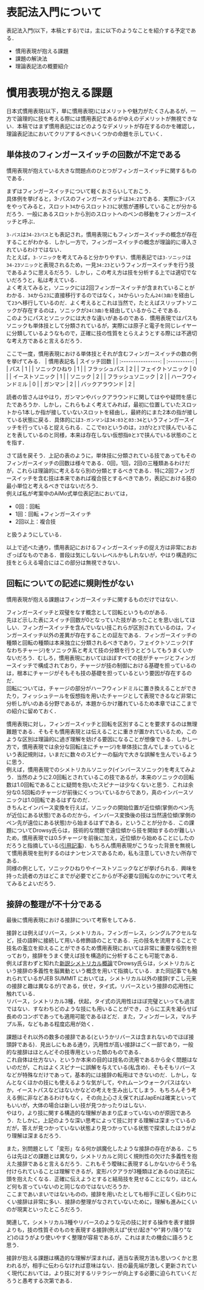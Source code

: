 # 表記法入門について
表記法入門(以下，本稿とする)では，主に以下のようなことを紹介する予定である．
- 慣用表現が抱える課題
- 課題の解決法
- 理論表記法の概要紹介

# 慣用表現が抱える課題
日本式慣用表現(以下，単に慣用表現)にはメリットや魅力がたくさんあるが，一方で論理的に技を考える際には慣用表記であるがゆえのデメリットが無視できない．本稿ではまず慣用表記にはどのようなデメリットが存在するのかを確認し，理論表記法においてクリアするべきいくつかの命題を示していく．

## 単体技のフィンガースイッチの回数が不定である
慣用表現が抱えている大きな問題点のひとつがフィンガースイッチに関するものである．

まずはフィンガースイッチについて軽くおさらいしておこう．  
具体例を挙げると，3-パスのフィンガースイッチは`34:23`である．実際に3-パスをやってみると，スロット`34`からスロット`23`に状態が遷移していることが分かるだろう．一般にあるスロットから別のスロットへのペンの移動をフィンガースイッチと呼ぶ．

`3-パス`は`34-23パス`とも表記され，慣用表現にもフィンガースイッチの概念が存在することがわかる．しかし一方で，フィンガースイッチの概念が理論的に導入されているわけではない．  
たとえば，`3-ソニック`を考えてみると分かりやすい．慣用表記では`3-ソニック`は`34-23ソニック`と表現されるため，一見`34:23`というフィンガースイッチを行う技であるように思えるだろう．しかし，この考え方は技を分析する上では適切でないだろうと，私は考えている．  
よく考えてみると，ソニックには2回フィンガースイッチが含まれていることがわかる．`34`から`23`に直接移行するのではなく，`34`からいったん`24(3曲)`を経由して`23`へ移行しているのだ．よく考えるとこれは当然で，たとえばスリップトソニックが存在するのは，ソニックが`24(3曲)`を経由しているからこそである．  
このようにパスとソニックには大きな違いがあるのである．慣用表現ではパスもソニックも単体技として分類されているが，実際には原子と電子を同じレイヤーに分類しているようなもので，正確に技の性質をとらえようとする際には不適切な考え方であると言えるだろう．

ここで一度，慣用表現における単体技とそれが含むフィンガースイッチの数の例を挙げてみる．
|     慣用表記名     | スイッチ回数 |
| :----------------: | :----------: |
|        パス        |      1       |
|   ソニックひねり   |      1       |
|   フラッシュパス   |      2       |
| フェイクトソニック |      0       |
|  イーストソニック  |      1       |
|      ソニック      |      2       |
| フラッシュソニック |      2       |
| ハーフウィンドミル |      0       |
|      ガンマン      |      2       |
|  バックアラウンド  |      2       |

読者の皆さんはやはり，ガンマンやバックアラウンドに関してはやや疑問を感じたであろうか．しかし，これらもよく考えてみれば，最初に位置していたスロットから1本しか指が接していないスロットを経由し，最終的にまた2本の指が接している状態に戻る．具体的には`3-ガンマン`は`34:03`と`03:34`というフィンガースイッチを行っていると捉えられる．ここで`03`というのは，`23`が`2`と`3`で挟んでいることを表しているのと同様，本来は存在しない仮想指`0`と`3`で挟んでいる状態のことを指す．

さて話を戻そう．上記の表のように，単体技に分類されている技であってもそのフィンガースイッチの回数は様々である．0回，1回，2回の三種類あるわけだが，これらは理論的に考えるなら別の分類とするべきである．特に2回フィンガースイッチを含む技は本来であれば複合技とするべきであり，表記における技の最小単位と考えるべきではないだろう．  
例えば私が考案中のAiMo式単位表記法においては，
- 0回：回転
- 1回：回転 +フィンガースイッチ
- 2回以上：複合技

と扱うようにしている．

以上で述べた通り，慣用表記におけるフィンガースイッチの捉え方は非常におおざっぱなものである．普段は気にしないレベルかもしれないが，やはり構造的に技をとらえる場合にはこの部分は無視できない．

## 回転についての記述に規則性がない
慣用表現が抱える課題はフィンガースイッチに関するものだけではない．

フィンガースイッチと双璧をなす概念として回転というものがある．  
先ほど示した表にスイッチ回数が0となっていた技があったことを思い出してほしい．フィンガースイッチを含んでいない技これらが区別されているのは，フィンガースイッチ以外の差異が存在することの証左である．フィンガースイッチの種類と回転の種類は本来独立に分類されるべきであり，フェイクトソニック(すなわちチャージ)をソニック系と考えて技の分類を行うとどうしてもうまくいかないだろう．むしろ，慣用表現においてはほぼすべての技がチャージとフィンガースイッチで構成されており，チャージが技の制御における基礎を担っているのは，根本にチャージがそもそも技の基礎を担っているという要因が存在するのだ．  
回転については，チャージの部分がハーフウィンドミルに置き換えることができたり，フィッシュテールを仮想指を用いたチャージとして表現できるなど非常に分析しがいのある分野であるが，本題からかけ離れているため本章ではここまでの紹介に留めておく．

慣用表現に対し，フィンガースイッチと回転を区別することを要求するのは無理難題である．そもそも慣用表現とは伝えることに重きが置かれているため，このような区別は理論的に過ぎ理解を妨げる要因になることが想像できる．しかし一方で，慣用表現では余分な回転(主にチャージ)を単体技に含んでしまっているという表記規則は，いまだに数々のスピナーの脳内で大きな誤解を生んでいるように思う．  
例えば，慣用表現でのシメトリカルソニック(インバースソニック)を考えてみよう．当然のように2.0回転とされているこの技であるが，本来のソニックの回転数は1.0回転であることに疑問を抱いたスピナーは少なくないと思う．これは余分な0.5回転のチャージが前後にくっついているからであり，真のインバースソニックは1.0回転であるはずなのだ．  
きちんとインバース変換を行えば，ソニックの開始位置が近位傾(掌側のペン先が近位にある状態)であるのだから，インバース変換後の技は当然遠位傾(掌側のペン先が遠位にある状態)から始まるはずである，ということが分かる．この課題についてDrowsy氏らは，技術的な問題で遠位傾から技を開始するのが難しいため，慣用表現では0.5チャージを前後に加え，近位傾から始めることにしたのだろうと指摘している([引用記事](https://drowsignal.hatenablog.com/entry/2021/07/18/210056))．もちろん慣用表現がこうなった背景を無視して慣用表現を批判するのはナンセンスであるため，私も注意していきたい所存である．  
同様の例として，ソニックひねりやイーストソニックなどが挙げられる．興味を持った読者の方はどこまでが必要でどこからが不必要な回転なのかについて考えてみるとよいだろう．

## 接辞の整理が不十分である
最後に慣用表現における接辞について考察をしてみる．

接辞とは例えばリバース，シメトリカル，フィンガーレス，シングルアクセルなど，技の語幹に接続して用いる修飾語のことである．元の技名を流用することで技名の濫立を抑えることができるため慣用表現においては非常に重要な役割を担っており，接辞をうまく使えば技を構造的に分析することも可能である．  
例えば言わずと知れた[新説シメトリカル概論](https://drowsignal.hatenablog.com/entry/2020/05/11/053858)でDrowsy氏らは，シメトリカルという接辞の多義性を脳異動という概念を用いて指摘している．また同記事でも触れられているがJEB SUMMIT においては，シメトリカル以外の接辞(すこし元来の接辞と趣は異なるが)である，伏せ，タイ式，リバースという接辞の応用性に触れている．  
リバース，シメトリカル3種，伏起，タイ式の汎用性はほぼ完璧といっても過言ではない．すなわちどのような技にも用いることができ，さらに工夫を凝らせば長めのコンボであっても適用可能であるほどだ．また，フィンガーレス，マルチプル系，などもある程度応用が効く．

課題はそれ以外の数多の接辞である(というかリバースは含まれないのでほぼ接頭辞である)．見出しにもある通り，汎用性が高い接辞はごく一部であり，一般的な接辞はほとんどその技専用といった類のものである．  
これ自体は仕方ない，というか本来の目的は技名の流用であるから全く問題はないのだが，これはよくスピナーに誤解を与えている(私含め)．そもそもリバースなどが特殊なだけであって，基本的には接辞の転用はできないのだ．しかし，なんとなくほかの技にも使えるような気がして，やれムーンウォークパスはないか，イーストパスなどはないかなどの考えを生み出してしまう．もちろんそう考える側に非などあるわけもなく，その向上心さえ保てればJapEnは確実といってもいいが，大体の場合は新しい技が見つかったりはしない．  
やはり，より技に関する構造的な理解があまり広まっていないのが原因であろう．たしかに，上記のような深い思考によって技に対する理解は深まっているのだが，答えが見つかっていない状態より見つかっている状態で探求したほうがより理解は深まるだろう．

また，別問題として「変形」なる何か誤魔化したような接辞の存在がある．こちらは先ほどの課題とは異なり，シメトリカルと同じく規則性の欠けた多義性を抱えた接辞であると言えるだろう．これもそう曖昧に表現するしかないからそう名付けられていることは理解できるが，変形バクアラが3種類ほどあるのは流石に頭を抱えたくなる．正確に伝えようとすると結局技を見せることになり，ほとんど何も言っていないのと同じなのではないだろうか．  
ここまであいまいではないものの，接辞を用いたとしても相手に正しく伝わりにくい接辞は非常に多い．接辞の整理がなされていないために，理解も進みにくいのが現実といったところだろう．

関連して，シメトリカル3種やリバースのような元の技に対する操作を表す接辞よりも，技の性質そのものを表現する接辞(例えば"伏せ/起き"や"昇り/降り"など)のほうがより使いやすく整理が容易であるが，これはまたの機会に語ろうと思う．

接辞が抱える課題は構造的な理解が深まれば，適当な表現方法も思いつくかと思われるが，相手に伝わらなければ意味はない．技の最先端が激しく更新されていく現代においては，より技に対するリテラシーが向上する必要に迫られていくだろうと愚考する次第である．